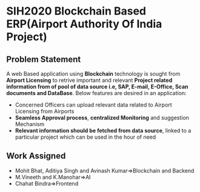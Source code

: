 # SIH2020  Blockchain Based ERP(Airport Authority Of India Project)

## Problem Statement
A web Based application using **Blockchain** technology is sought from **Airport Licensing** to retrive 
important and relevant **Project related information from of pool of data source i.e, SAP, E-mail, E-Office, Scan documents and DataBase**. Below features are desired in an application:
- Concerned Officers can upload relevant data related to Airport Licensing from Airports
- **Seamless Approval process**, **centralized Monitoring** and suggestion Mechanism 
- **Relevant information should be fetched from data source**, linked to a particular project which can be used in the hour of need

## Work Assigned
- Mohit Bhat, Aditiya Singh and Avinash Kumar=>Blockchain and Backend
- M.Vineeth and K.Manohar=>AI 
- Chahat Bindra=>Frontend
